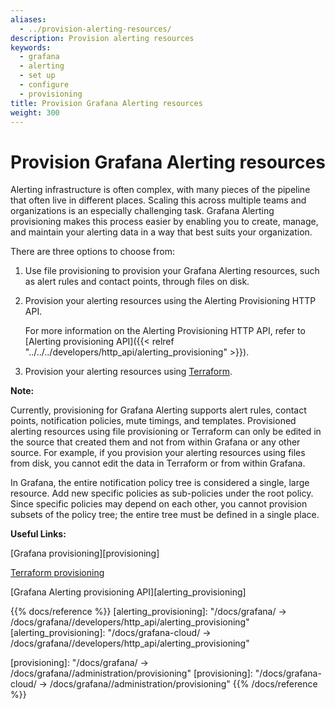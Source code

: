 ```yaml
---
aliases:
  - ../provision-alerting-resources/
description: Provision alerting resources
keywords:
  - grafana
  - alerting
  - set up
  - configure
  - provisioning
title: Provision Grafana Alerting resources
weight: 300
---
```


# Provision Grafana Alerting resources

Alerting infrastructure is often complex, with many pieces of the pipeline that often live in different places. Scaling this across multiple teams and organizations is an especially challenging task. Grafana Alerting provisioning makes this process easier by enabling you to create, manage, and maintain your alerting data in a way that best suits your organization.

There are three options to choose from:

1. Use file provisioning to provision your Grafana Alerting resources, such as alert rules and contact points, through files on disk.

1. Provision your alerting resources using the Alerting Provisioning HTTP API.

   For more information on the Alerting Provisioning HTTP API, refer to [Alerting provisioning API]({{< relref "../../../developers/http_api/alerting_provisioning" >}}).

1. Provision your alerting resources using [Terraform](https://www.terraform.io/).

**Note:**

Currently, provisioning for Grafana Alerting supports alert rules, contact points, notification policies, mute timings, and templates. Provisioned alerting resources using file provisioning or Terraform can only be edited in the source that created them and not from within Grafana or any other source. For example, if you provision your alerting resources using files from disk, you cannot edit the data in Terraform or from within Grafana.

In Grafana, the entire notification policy tree is considered a single, large resource. Add new specific policies as sub-policies under the root policy. Since specific policies may depend on each other, you cannot provision subsets of the policy tree; the entire tree must be defined in a single place.

**Useful Links:**

[Grafana provisioning][provisioning]

[Terraform provisioning](/docs/grafana-cloud/infrastructure-as-code/terraform/)

[Grafana Alerting provisioning API][alerting_provisioning]

{{% docs/reference %}}
[alerting_provisioning]: "/docs/grafana/ -> /docs/grafana/<GRAFANA VERSION>/developers/http_api/alerting_provisioning"
[alerting_provisioning]: "/docs/grafana-cloud/ -> /docs/grafana/<GRAFANA VERSION>/developers/http_api/alerting_provisioning"

[provisioning]: "/docs/grafana/ -> /docs/grafana/<GRAFANA VERSION>/administration/provisioning"
[provisioning]: "/docs/grafana-cloud/ -> /docs/grafana/<GRAFANA VERSION>/administration/provisioning"
{{% /docs/reference %}}
